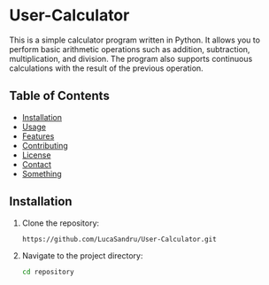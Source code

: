 # User-Calculator

This is a simple calculator program written in Python. It allows you to perform basic arithmetic operations such as addition, subtraction, multiplication, and division. The program also supports continuous calculations with the result of the previous operation.

## Table of Contents
- [Installation](#installation)
- [Usage](#usage)
- [Features](#features)
- [Contributing](#contributing)
- [License](#license)
- [Contact](#contact)
- [Something](#something)

## Installation

1. Clone the repository:
   ```bash
   https://github.com/LucaSandru/User-Calculator.git
2. Navigate to the project directory:
   ```bash
   cd repository
